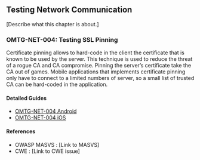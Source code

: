 ## Testing Network Communication

[Describe what this chapter is about.]

### OMTG-NET-004: Testing SSL Pinning
Certificate pinning allows to hard-code in the client the certificate that is known to be used by the server. This technique is used to reduce the threat of a rogue CA and CA compromise. Pinning the server’s certificate take the CA out of games. Mobile applications that implements certificate pinning only have to connect to a limited numbers of server, so a small list of trusted CA can be hard-coded in the application.

#### Detailed Guides

- [OMTG-NET-004 Android](0x04a_OMTG-NET_Android.md#OMTG-NET-004)
- [OMTG-NET-004 iOS](0x04b_OMTG-NET_iOS.md#OMTG-NET-004)

#### References

- OWASP MASVS : [Link to MASVS]
- CWE : [Link to CWE issue]


